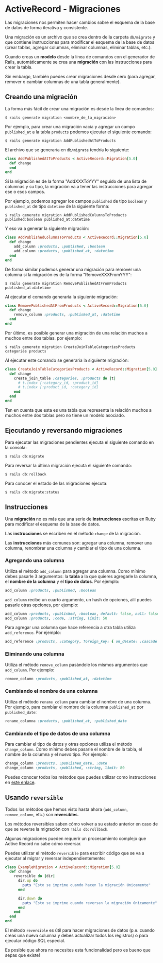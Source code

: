 # ActiveRecord - Migraciones

Las migraciones nos permiten hacer cambios sobre el esquema de la base de datos de forma iterativa y consistente.

Una migración es un archivo que se crea dentro de la carpeta `db/migrate` y que contiene instrucciones para modificar el esquema de la base de datos \(crear tablas, agregar columnas, eliminar columnas, eliminar tablas, etc.\).

Cuando creas un **modelo** desde la línea de comandos con el generador de Rails, automáticamente se crea una **migración** con las instrucciones para crear la tabla.

Sin embargo, también puedes crear migraciones desde cero \(para agregar, remover o cambiar columnas de una tabla generalmente\).

## Creando una migración

La forma más fácil de crear una migración es desde la línea de comandos:

```text
$ rails generate migration <nombre_de_la_migración>
```

Por ejemplo, para crear una migración vacía y agregar un campo `published_at` a la tabla `products` podemos ejecutar el siguiente comando:

```text
$ rails generate migration AddPublishedAtToProducts
```

El archivo que se generaría en `db/migrate` tendría lo siguiente:

```ruby
class AddPublishedAtToProducts < ActiveRecord::Migration[5.0]
  def change
  end
end
```

Si la migración es de la forma "AddXXXToYYY" seguido de una lista de columnas y su tipo, la migración va a tener las instrucciones para agregar ese o esos campos.

Por ejemplo, podemos agregar los campos `published` de tipo `boolean` y `published_at` de tipo `datetime` de la siguiente forma:

```text
$ rails generate migration AddPublishedColumnsToProducts published:boolean published_at:datetime
```

Y eso va a generar la siguiente migración:

```ruby
class AddPublishedColumnsToProducts < ActiveRecord::Migration[5.0]
  def change
    add_column :products, :published, :boolean
    add_column :products, :published_at, :datetime
  end
end
```

De forma similar podemos generar una migración para remover una columna si la migración es de la forma "RemoveXXXFromYYY":

```text
$ rails generate migration RemovePublishedAtFromProducts published_at:datetime
```

Al ejecutar el comando generaría la siguiente migración:

```ruby
class RemovePublishedAtFromProducts < ActiveRecord::Migration[5.0]
  def change
    remove_column :products, :published_at, :datetime
  end
end
```

Por último, es posible generar una migración de una relación muchos a muchos entre dos tablas. por ejemplo:

```text
$ rails generate migration CreateJoinTableCategoriesProducts categories products
```

Al ejecutar este comando se generaría la siguiente migración:

```ruby
class CreateJoinTableCategoriesProducts < ActiveRecord::Migration[5.0]
  def change
    create_join_table :categories, :products do |t|
      # t.index [:category_id, :product_id]
      # t.index [:product_id, :category_id]
    end
  end
end
```

Ten en cuenta que esta es una tabla que representa la relación muchos a muchos entre dos tablas pero no tiene un modelo asociado.

## Ejecutando y reversando migraciones

Para ejecutar las migraciones pendientes ejecuta el siguiente comando en la consola:

```text
$ rails db:migrate
```

Para reversar la última migración ejecuta el siguiente comando:

```text
$ rails db:rollback
```

Para conocer el estado de las migraciones ejecuta:

```text
$ rails db:migrate:status
```

## Instrucciones

Una **migración** no es más que una serie de **instrucciones** escritas en Ruby para modificar el esquema de la base de datos.

Las **instrucciones** se escriben en el método `change` de la migración.

Las **instrucciones** más comunes son: agregar una columna, remover una columna, renombrar una columna y cambiar el tipo de una columna.

### Agregando una columna

Utiliza el método `add_column` para agregar una columna. Como mínimo debes pasarle 3 argumentos: la **tabla** a la que quieres agregarle la columna, el **nombre de la columna** y el **tipo de datos**. Por ejemplo:

```ruby
add_column :products, :published, :boolean
```

`add_column` recibe un cuarto argumento, un hash de opciones, allí puedes pasarle otras opciones, por ejemplo:

```ruby
add_column :products, :published, :boolean, default: false, null: false
add_column :products, :code, :string, limit: 50
```

Para agregar una columna que hace referencia a otra tabla utiliza `add_reference`. Por ejemplo:

```ruby
add_reference :products, :category, foreign_key: { on_delete: :cascade }
```

### Eliminando una columna

Utiliza el método `remove_column` pasándole los mismos argumentos que `add_column`. Por ejemplo:

```ruby
remove_column :products, :published_at, :datetime
```

### Cambiando el nombre de una columna

Utiliza el método `rename_column` para cambiar el nombre de una columna. Por ejemplo, para cambiar el nombre de la columna `published_at` por `published_date`:

```ruby
rename_columna :products, :published_at, :published_date
```

### Cambiando el tipo de datos de una columna

Para cambiar el tipo de datos y otras opciones utiliza el método `change_column`. Como mínimo debes pasarle el nombre de la tabla, el nombre de la columna y el nuevo tipo. Por ejemplo:

```ruby
change_column :products, :published_date, :date
change_column :products, :published, :string, limit: 80
```

Puedes conocer todos los métodos que puedes utilizar como instrucciones en [este enlace](http://api.rubyonrails.org/v5.1.1/classes/ActiveRecord/ConnectionAdapters/SchemaStatements.html).

## Usando `reversible`

Todos los métodos que hemos visto hasta ahora \(`add_column`, `remove_column`, etc.\) son **reversibles**.

Los métodos reversibles saben cómo volver a su estado anterior en caso de que se reverse la migración con `rails db:rollback`.

Algunas migraciones pueden requerir un procesamiento complejo que Active Record no sabe cómo reversar.

Puedes utilizar el método `reversible` para escribir código que se va a ejecutar al migrar y reversar independientemente:

```ruby
class ExampleMigration < ActiveRecord::Migration[5.0]
  def change
    reversible do |dir|
      dir.up do
        puts "Esto se imprime cuando hacen la migración únicamente"
      end

      dir.down do
        puts "Esto se imprime cuando reversan la migración únicamente"
      end
    end
  end
end
```

El método `reversible` es útil para hacer migraciones de datos \(p.e. cuando creas una nueva columna y debes actualizar todos los registros\) o para ejecutar código SQL especial.

Es posible que ahora no necesites esta funcionalidad pero es bueno que sepas que existe!
